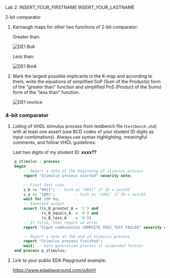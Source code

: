 Lab 2: INSERT_YOUR_FIRSTNAME INSERT_YOUR_LASTNAME

2-bit comparator

1. Karnaugh maps for other two functions of 2-bit comparator:

   Greater than:

   ![DE1 BvA](https://user-images.githubusercontent.com/124742733/220469883-b9b91f26-76aa-4e4a-8d29-00d8b90c25cf.jpg)


   Less than:
    
   ![DE1 BmA](https://user-images.githubusercontent.com/124742733/220469906-6980ea93-aadf-4f92-97b5-99ef15ec306d.jpg)

   

2. Mark the largest possible implicants in the K-map and according to them, write the equations of simplified SoP (Sum of the Products) form of the "greater than" function and simplified PoS (Product of the Sums) form of the "less than" function.

   ![DE1 rovnice](https://user-images.githubusercontent.com/124742733/220473174-0a599b69-42ca-4486-871d-e9293f38079b.jpg)


### 4-bit comparator

1. Listing of VHDL stimulus process from testbench file (`testbench.vhd`) with at least one assert (use BCD codes of your student ID digits as input combinations). Always use syntax highlighting, meaningful comments, and follow VHDL guidelines:

   Last two digits of my student ID: **xxxx??**

```vhdl
    p_stimulus : process
    begin
        -- Report a note at the beginning of stimulus process
        report "Stimulus process started" severity note;

        -- First test case
        s_b <= "0011"; -- Such as "0011" if ID = xxxx93
        s_a <= "1001";        -- Such as "1001" if ID = xxxx93
        wait for 100 ns;
        -- Expected output
        assert ((s_B_greater_A = '1') and
                (s_B_equals_A  = '0') and
                (s_B_less_A    = '0'))
        -- If false, then report an error
        report "Input combination COMPLETE_THIS_TEXT FAILED" severity error;

        -- Report a note at the end of stimulus process
        report "Stimulus process finished";
        wait; -- Data generation process is suspended forever
    end process p_stimulus;
```

2. Link to your public EDA Playground example:

   https://www.edaplayground.com/x/birH
